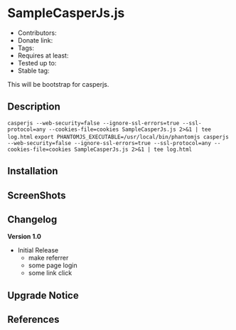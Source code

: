 # SampleCasperJs.js
* Contributors:
* Donate link:
* Tags:
* Requires at least:
* Tested up to:
* Stable tag:

This will be bootstrap for casperjs.

## Description
`` casperjs --web-security=false --ignore-ssl-errors=true --ssl-protocol=any --cookies-file=cookies SampleCasperJs.js 2>&1 | tee log.html ``
`` export PHANTOMJS_EXECUTABLE=/usr/local/bin/phantomjs casperjs --web-security=false --ignore-ssl-errors=true --ssl-protocol=any --cookies-file=cookies SampleCasperJs.js 2>&1 | tee log.html ``

## Installation


## ScreenShots


## Changelog

**Version 1.0**

* Initial Release
    * make referrer
    * some page login
    * some link click

## Upgrade Notice

## References
